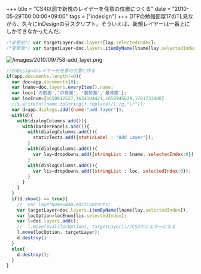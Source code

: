 +++
title = "CS4以前で新規のレイヤーを任意の位置につくる"
date = "2010-05-29T00:00:00+09:00"
tags = ["indesign"]
+++
DTPの勉強部屋17のTL見ながら、久々にInDesignの豆スクリプト。そういえば、新規レイヤーは一番上にしかできなかったんだ。

```js
/*変更前*/ var targetLayer=doc.layers[lay.selectedIndex];
/*変更後*/ var targetLayer=doc.layers.itemByName(lname[lay.selectedIndex]);
```

![/images/2010/09/758-add_layer.png](/images/2010/09/758-add_layer.png)

```js
//InDesignのレイヤーを任意の位置に作る
if(app.documents.length!=0){
  var doc=app.documents[0];
  var lname=doc.layers.everyItem().name;
  var loc=['の前面','の背面', '最前面','最背面'];
  var locEnum=[1650812527,1634104421,1650945639,1701733408]
  //$.writeln(lname.toString().replace(/\,/g,"\r"));
  var d=app.dialogs.add({name:"add layer"});
  with(d){
    with(dialogColumns.add()){
      with(borderPanels.add()){
        with(dialogColumns.add()){
          staticTexts.add({staticLabel : "Add Layer"});
        }
        with(dialogColumns.add()){
          var lay=dropdowns.add({stringList : lname, selectedIndex:0});
        }
        with(dialogColumns.add()){
          var lis=dropdowns.add({stringList : loc, selectedIndex:0});
        }
      }
    }
  }
  if(d.show() == true){
    //  var layerName=Nam.editContents;
    var targetLayer=doc.layers.itemByName(lname[lay.selectedIndex]);
    var locOption=locEnum[lis.selectedIndex];
    var l=doc.layers.add();
    //  l.move(eval(locOption), targetLayer);//CS3だとエラーになる
    l.move(locOption, targetLayer);
    d.destroy()
  }
  else{
    d.destroy();
  }
}
```